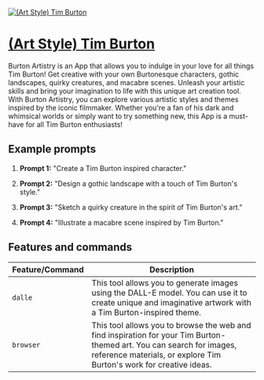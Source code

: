 [![(Art Style) Tim Burton](https://files.oaiusercontent.com/file-LnRc8IrQIL41SDALubUQJqwh?se=2123-10-16T03%3A42%3A30Z&sp=r&sv=2021-08-06&sr=b&rscc=max-age%3D31536000%2C%20immutable&rscd=attachment%3B%20filename%3D6dc02adf-a672-40cd-9658-4f20f837ede3.png&sig=5OU3YXG59jMuaVjFnICgYUoeZmeA0unqd41SkWp5IUY%3D)](https://chat.openai.com/g/g-G9UufLuvI-art-style-tim-burton)

# [(Art Style) Tim Burton](https://chat.openai.com/g/g-G9UufLuvI-art-style-tim-burton)

Burton Artistry is an App that allows you to indulge in your love for all things Tim Burton! Get creative with your own Burtonesque characters, gothic landscapes, quirky creatures, and macabre scenes. Unleash your artistic skills and bring your imagination to life with this unique art creation tool. With Burton Artistry, you can explore various artistic styles and themes inspired by the iconic filmmaker. Whether you're a fan of his dark and whimsical worlds or simply want to try something new, this App is a must-have for all Tim Burton enthusiasts!

## Example prompts

1. **Prompt 1:** "Create a Tim Burton inspired character."

2. **Prompt 2:** "Design a gothic landscape with a touch of Tim Burton's style."

3. **Prompt 3:** "Sketch a quirky creature in the spirit of Tim Burton's art."

4. **Prompt 4:** "Illustrate a macabre scene inspired by Tim Burton."

## Features and commands

| Feature/Command | Description |
| --- | --- |
| `dalle` | This tool allows you to generate images using the DALL-E model. You can use it to create unique and imaginative artwork with a Tim Burton-inspired theme. |
| `browser` | This tool allows you to browse the web and find inspiration for your Tim Burton-themed art. You can search for images, reference materials, or explore Tim Burton's work for creative ideas. |